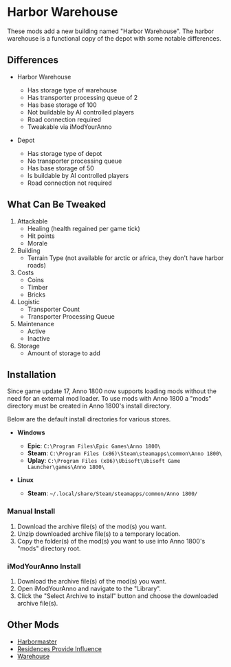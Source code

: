 # Harbor Warehouse

These mods add a new building named "Harbor Warehouse". The harbor warehouse is a functional copy of the depot with some notable differences.

## Differences

- Harbor Warehouse
  - Has storage type of warehouse
  - Has transporter processing queue of 2
  - Has base storage of 100
  - Not buildable by AI controlled players
  - Road connection required
  - Tweakable via iModYourAnno

- Depot
  - Has storage type of depot
  - No transporter processing queue
  - Has base storage of 50
  - Is buildable by AI controlled players
  - Road connection not required

## What Can Be Tweaked

1. Attackable
   - Healing (health regained per game tick)
   - Hit points
   - Morale
2. Building
   - Terrain Type (not available for arctic or africa, they don't have harbor roads)
3. Costs
   - Coins
   - Timber
   - Bricks
4. Logistic
   - Transporter Count
   - Transporter Processing Queue
5. Maintenance
   - Active
   - Inactive
6. Storage
   - Amount of storage to add

## Installation

Since game update 17, Anno 1800 now supports loading mods without the need for an external mod loader. To use mods with Anno 1800 a "mods" directory must be created in Anno 1800's install directory.

Below are the default install directories for various stores.

- **Windows**
  - **Epic**: `C:\Program Files\Epic Games\Anno 1800\`
  - **Steam**: `C:\Program Files (x86)\Steam\steamapps\common\Anno 1800\`
  - **Uplay**: `C:\Program Files (x86)\Ubisoft\Ubisoft Game Launcher\games\Anno 1800\`

- **Linux**
  - **Steam**: `~/.local/share/Steam/steamapps/common/Anno 1800/`

### Manual Install

1. Download the archive file(s) of the mod(s) you want.
2. Unzip downloaded archive file(s) to a temporary location.
3. Copy the folder(s) of the mod(s) you want to use into Anno 1800's "mods" directory root.

### iModYourAnno Install

1. Download the archive file(s) of the mod(s) you want.
2. Open iModYourAnno and navigate to the "Library".
3. Click the "Select Archive to install" button and choose the downloaded archive file(s).

## Other Mods

- [Harbormaster](https://github.com/adjagu/harbormaster)
- [Residences Provide Influence](https://github.com/adjagu/residences-provide-influence)
- [Warehouse](https://github.com/adjagu/warehouse)
